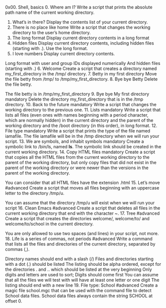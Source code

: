 0x00. Shell, basics
0. Where am I?
Write a script that prints the absolute path name of the current working directory.
1. What’s in there?
Display the contents list of your current directory.
2. There is no place like home
Write a script that changes the working directory to the user’s home directory.
3. The long format
Display current directory contents in a long format
4. Hidden files
Display current directory contents, including hidden files (starting with .). Use the long format.
5. I love numbers
Display current directory contents.

Long format
with user and group IDs displayed numerically
And hidden files (starting with .)
6. Welcome
Create a script that creates a directory named my_first_directory in the /tmp/ directory.
7. Betty in my first directory
Move the file betty from /tmp/ to /tmp/my_first_directory.
8. Bye bye Betty
Delete the file betty.

The file betty is in /tmp/my_first_directory
9. Bye bye My first directory
mandatory
Delete the directory my_first_directory that is in the /tmp directory.
10. Back to the future
mandatory
Write a script that changes the working directory to the previous one.
11. Lists
mandatory
Write a script that lists all files (even ones with names beginning with a period character, which are normally hidden) in the current directory and the parent of the working directory and the /boot directory (in this order), in long format.
12. File type
mandatory
Write a script that prints the type of the file named iamafile. The file iamafile will be in the /tmp directory when we will run your script.
13. We are symbols, and inhabit symbols
mandatory
Create a symbolic link to /bin/ls, named __ls__. The symbolic link should be created in the current working directory.
14. Copy HTML files
mandatory
Create a script that copies all the HTML files from the current working directory to the parent of the working directory, but only copy files that did not exist in the parent of the working directory or were newer than the versions in the parent of the working directory.

You can consider that all HTML files have the extension .html
15. Let’s move
#advanced
Create a script that moves all files beginning with an uppercase letter to the directory /tmp/u.

You can assume that the directory /tmp/u will exist when we will run your script
16. Clean Emacs
#advanced
Create a script that deletes all files in the current working directory that end with the character ~.
17. Tree
#advanced
Create a script that creates the directories welcome/, welcome/to/ and welcome/to/school in the current directory.

You are only allowed to use two spaces (and lines) in your script, not more.
18. Life is a series of commas, not periods
#advanced
Write a command that lists all the files and directories of the current directory, separated by commas (,).

Directory names should end with a slash (/)
Files and directories starting with a dot (.) should be listed
The listing should be alpha ordered, except for the directories . and .. which should be listed at the very beginning
Only digits and letters are used to sort; Digits should come first
You can assume that all the files we will test with will have at least one letter or one digit
The listing should end with a new line
19. File type: School
#advanced
Create a magic file school.mgc that can be used with the command file to detect School data files. School data files always contain the string SCHOOL at offset 0.
